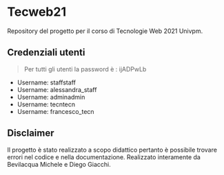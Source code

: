 # Tecweb21
Repository del progetto per il corso di Tecnologie Web 2021 Univpm. 

## Credenziali utenti
> Per tutti gli utenti la password è : ijADPwLb
- Username: staffstaff
- Username: alessandra_staff
- Username: adminadmin
- Username: tecntecn
- Username: francesco_tecn

## Disclaimer
Il progetto è stato realizzato a scopo didattico pertanto è possibile trovare errori nel codice e nella documentazione. Realizzato interamente da Bevilacqua Michele e Diego Giacchi.

